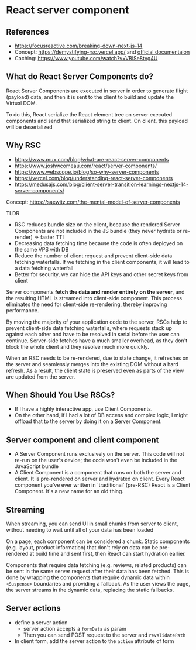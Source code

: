 # React server component

## References

- <https://focusreactive.com/breaking-down-next-js-14>
- Concept: <https://demystifying-rsc.vercel.app/> and [official documentaion](https://nextjs.org/docs/getting-started/react-essentials)
- Caching: <https://www.youtube.com/watch?v=VBlSe8tvg4U>

## What do React Server Components do?

React Server Components are executed in server in order to generate flight (payload) data, and then it is sent to the client to build and update the Virtual DOM.

To do this, React serialize the React element tree on server executed components and send that serialized string to client. On client, this payload will be deserialized

## Why RSC

- <https://www.mux.com/blog/what-are-react-server-components>
- <https://www.joshwcomeau.com/react/server-components/>
- <https://www.webscope.io/blog/so-why-server-components>
- <https://vercel.com/blog/understanding-react-server-components>
- <https://medusajs.com/blog/client-server-transition-learnings-nextjs-14-server-components/>

Concept: <https://saewitz.com/the-mental-model-of-server-components>

TLDR

- RSC reduces bundle size on the client, because the rendered Server Components are not included in the JS bundle (they never hydrate or re-render) => faster TTI
- Decreasing data fetching time because the code is often deployed on the same VPS with DB
- Reduce the number of client request and prevent client-side data fetching waterfalls. If we fetching in the client components, it will lead to a data fetching waterfall
- Better for security, we can hide the API keys and other secret keys from client

Server components **fetch the data and render entirely on the server**, and the resulting HTML is streamed into client-side component. This process eliminates the need for client-side re-rendering, thereby improving performance.

By moving the majority of your application code to the server, RSCs help to prevent client-side data fetching waterfalls, where requests stack up against each other and have to be resolved in serial before the user can continue. Server-side fetches have a much smaller overhead, as they don't block the whole client and they resolve much more quickly.

When an RSC needs to be re-rendered, due to state change, it refreshes on the server and seamlessly merges into the existing DOM without a hard refresh. As a result, the client state is preserved even as parts of the view are updated from the server.

## When Should You Use RSCs?

- If I have a highly interactive app, use Client Components.
- On the other hand, if I had a lot of DB access and complex logic, I might offload that to the server by doing it on a Server Component.

## Server component and client component

- A Server Component runs exclusively on the server. This code will not re-run on the user's device; the code won't even be included in the JavaScript bundle
- A Client Component is a component that runs on both the server and client. It is pre-rendered on server and hydrated on client. Every React component you've ever written in 'traditional' (pre-RSC) React is a Client Component. It's a new name for an old thing.

## Streaming

When streaming, you can send UI in small chunks from server to client, without needing to wait until all of your data has been loaded

On a page, each component can be considered a chunk. Static components (e.g. layout, product information) that don't rely on data can be pre-rendered at build time and sent first, then React can start hydration earlier.

Components that require data fetching (e.g. reviews, related products) can be sent in the same server request after their data has been fetched. This is done by wrapping the components that require dynamic data within `<Suspense>` boundaries and providing a fallback. As the user views the page, the server streams in the dynamic data, replacing the static fallbacks.

## Server actions

- define a server action
  - server action accepts a `formData` as param
  - Then you can send POST request to the server and `revalidatePath`
- In client form, add the server action to the `action` attribute of form
